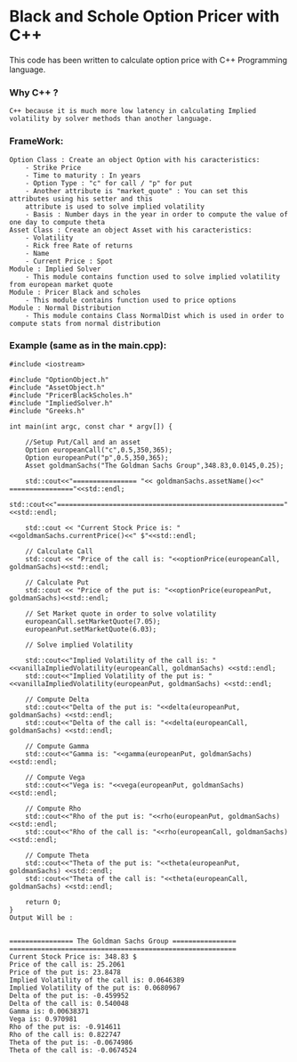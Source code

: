 #  Black and Schole Option Pricer with C++

This code has been written to calculate option price with C++ Programming language.
### Why C++ ? 
    C++ because it is much more low latency in calculating Implied volatility by solver methods than another language.

### FrameWork:
    Option Class : Create an object Option with his caracteristics:
        - Strike Price 
        - Time to maturity : In years
        - Option Type : "c" for call / "p" for put
        - Another attribute is "market_quote" : You can set this attributes using his setter and this 
        attribute is used to solve implied volatility
        - Basis : Number days in the year in order to compute the value of one day to compute theta
    Asset Class : Create an object Asset with his caracteristics:
        - Volatility
        - Rick free Rate of returns
        - Name
        - Current Price : Spot
    Module : Implied Solver
        - This module contains function used to solve implied volatility from european market quote
    Module : Pricer Black and scholes
        - This module contains function used to price options
    Module : Normal Distribution
        - This module contains Class NormalDist which is used in order to compute stats from normal distribution

### Example (same as in the main.cpp):

    #include <iostream>

    #include "OptionObject.h"
    #include "AssetObject.h"
    #include "PricerBlackScholes.h"
    #include "ImpliedSolver.h"
    #include "Greeks.h"

    int main(int argc, const char * argv[]) {
        
        //Setup Put/Call and an asset
        Option europeanCall("c",0.5,350,365);
        Option europeanPut("p",0.5,350,365);
        Asset goldmanSachs("The Goldman Sachs Group",348.83,0.0145,0.25);
        
        std::cout<<"================ "<< goldmanSachs.assetName()<<" ================"<<std::endl;
        std::cout<<"========================================================="<<std::endl;
        
        std::cout << "Current Stock Price is: "<<goldmanSachs.currentPrice()<<" $"<<std::endl;
        
        // Calculate Call
        std::cout << "Price of the call is: "<<optionPrice(europeanCall,  goldmanSachs)<<std::endl;

        // Calculate Put
        std::cout << "Price of the put is: "<<optionPrice(europeanPut,  goldmanSachs)<<std::endl;

        // Set Market quote in order to solve volatility
        europeanCall.setMarketQuote(7.05);
        europeanPut.setMarketQuote(6.03);
        
        // Solve implied Volatility
        
        std::cout<<"Implied Volatility of the call is: "<<vanillaImpliedVolatility(europeanCall, goldmanSachs) <<std::endl;
        std::cout<<"Implied Volatility of the put is: "<<vanillaImpliedVolatility(europeanPut, goldmanSachs) <<std::endl;
        
        // Compute Delta
        std::cout<<"Delta of the put is: "<<delta(europeanPut, goldmanSachs) <<std::endl;
        std::cout<<"Delta of the call is: "<<delta(europeanCall, goldmanSachs) <<std::endl;
        
        // Compute Gamma
        std::cout<<"Gamma is: "<<gamma(europeanPut, goldmanSachs) <<std::endl;
        
        // Compute Vega
        std::cout<<"Vega is: "<<vega(europeanPut, goldmanSachs) <<std::endl;
        
        // Compute Rho
        std::cout<<"Rho of the put is: "<<rho(europeanPut, goldmanSachs) <<std::endl;
        std::cout<<"Rho of the call is: "<<rho(europeanCall, goldmanSachs) <<std::endl;
        
        // Compute Theta
        std::cout<<"Theta of the put is: "<<theta(europeanPut, goldmanSachs) <<std::endl;
        std::cout<<"Theta of the call is: "<<theta(europeanCall, goldmanSachs) <<std::endl;
        
        return 0;
    }
    Output Will be :
    
    
    ================ The Goldman Sachs Group ================
    =========================================================
    Current Stock Price is: 348.83 $
    Price of the call is: 25.2061
    Price of the put is: 23.8478
    Implied Volatility of the call is: 0.0646389
    Implied Volatility of the put is: 0.0680967
    Delta of the put is: -0.459952
    Delta of the call is: 0.540048
    Gamma is: 0.00638371
    Vega is: 0.970981
    Rho of the put is: -0.914611
    Rho of the call is: 0.822747
    Theta of the put is: -0.0674986
    Theta of the call is: -0.0674524
